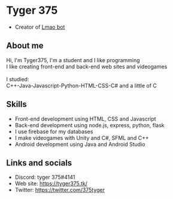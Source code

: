 # Tyger 375

- Creator of [Lmao bot](https://lmaobot.gq/)<br>

## About me

Hi, I'm Tyger375, I'm a student and I like programming<br>
I like creating front-end and back-end web sites and videogames<br>
<br>
I studied:<br>
C++-Java-Javascript-Python-HTML-CSS-C# and a little of C<br>

## Skills

- Front-end development using HTML, CSS and Javascript<br>
- Back-end development using node.js, express, python, flask<br>
- I use firebase for my databases<br>
- I make videogames with Unity and C#, SFML and C++<br>
- Android development using Java and Android Studio<br>

## Links and socials

- Discord: tyger 375#4141<br>
- Web site: https://tyger375.tk/<br>
- Twitter: https://twitter.com/375tyger<br>

